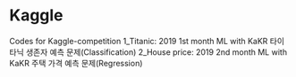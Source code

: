 # Kaggle
Codes for Kaggle-competition
1_Titanic: 2019 1st month ML with KaKR
		   타이타닉 생존자 예측 문제(Classification)
2_House price: 2019 2nd month ML with KaKR
			   주택 가격 예측 문제(Regression)
